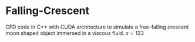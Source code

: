 # Falling-Crescent
CFD code in C++ with CUDA architecture to simulate a free-falling crescent moon shaped object immersed in a viscous fluid.
$x = 123$
